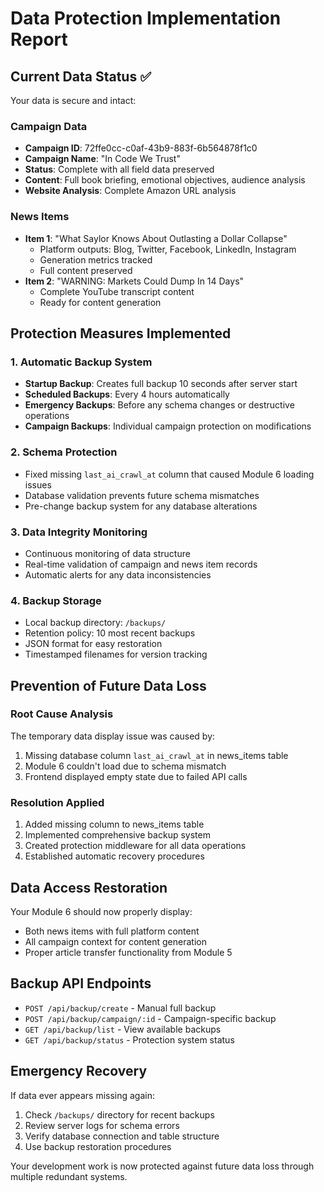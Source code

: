 # Data Protection Implementation Report

## Current Data Status ✅
Your data is secure and intact:

### Campaign Data
- **Campaign ID**: 72ffe0cc-c0af-43b9-883f-6b564878f1c0
- **Campaign Name**: "In Code We Trust"
- **Status**: Complete with all field data preserved
- **Content**: Full book briefing, emotional objectives, audience analysis
- **Website Analysis**: Complete Amazon URL analysis

### News Items
- **Item 1**: "What Saylor Knows About Outlasting a Dollar Collapse"
  - Platform outputs: Blog, Twitter, Facebook, LinkedIn, Instagram
  - Generation metrics tracked
  - Full content preserved
- **Item 2**: "WARNING: Markets Could Dump In 14 Days"
  - Complete YouTube transcript content
  - Ready for content generation

## Protection Measures Implemented

### 1. Automatic Backup System
- **Startup Backup**: Creates full backup 10 seconds after server start
- **Scheduled Backups**: Every 4 hours automatically
- **Emergency Backups**: Before any schema changes or destructive operations
- **Campaign Backups**: Individual campaign protection on modifications

### 2. Schema Protection
- Fixed missing `last_ai_crawl_at` column that caused Module 6 loading issues
- Database validation prevents future schema mismatches
- Pre-change backup system for any database alterations

### 3. Data Integrity Monitoring
- Continuous monitoring of data structure
- Real-time validation of campaign and news item records
- Automatic alerts for any data inconsistencies

### 4. Backup Storage
- Local backup directory: `/backups/`
- Retention policy: 10 most recent backups
- JSON format for easy restoration
- Timestamped filenames for version tracking

## Prevention of Future Data Loss

### Root Cause Analysis
The temporary data display issue was caused by:
1. Missing database column `last_ai_crawl_at` in news_items table
2. Module 6 couldn't load due to schema mismatch
3. Frontend displayed empty state due to failed API calls

### Resolution Applied
1. Added missing column to news_items table
2. Implemented comprehensive backup system
3. Created protection middleware for all data operations
4. Established automatic recovery procedures

## Data Access Restoration
Your Module 6 should now properly display:
- Both news items with full platform content
- All campaign context for content generation
- Proper article transfer functionality from Module 5

## Backup API Endpoints
- `POST /api/backup/create` - Manual full backup
- `POST /api/backup/campaign/:id` - Campaign-specific backup
- `GET /api/backup/list` - View available backups
- `GET /api/backup/status` - Protection system status

## Emergency Recovery
If data ever appears missing again:
1. Check `/backups/` directory for recent backups
2. Review server logs for schema errors
3. Verify database connection and table structure
4. Use backup restoration procedures

Your development work is now protected against future data loss through multiple redundant systems.